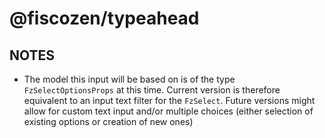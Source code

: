 # @fiscozen/typeahead

## NOTES

- The model this input will be based on is of the type `FzSelectOptionsProps` at this time. Current version is therefore equivalent to an input text filter for the `FzSelect`. Future versions might allow for custom text input and/or multiple choices (either selection of existing options or creation of new ones)